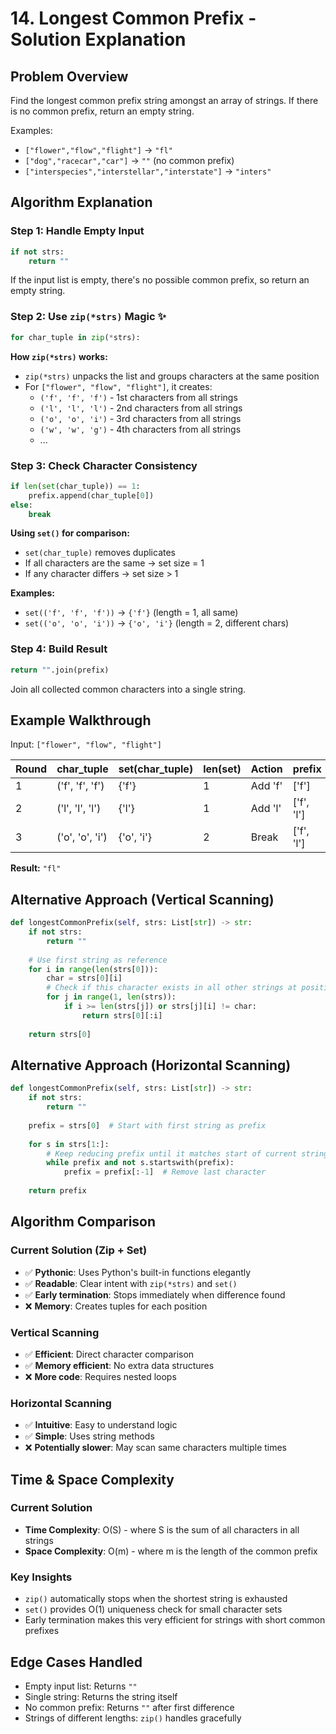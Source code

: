 # 14. Longest Common Prefix - Solution Explanation

## Problem Overview
Find the longest common prefix string amongst an array of strings. If there is no common prefix, return an empty string.

Examples:
- `["flower","flow","flight"]` → `"fl"`
- `["dog","racecar","car"]` → `""` (no common prefix)
- `["interspecies","interstellar","interstate"]` → `"inters"`

## Algorithm Explanation

### Step 1: Handle Empty Input
```python
if not strs:
    return ""
```
If the input list is empty, there's no possible common prefix, so return an empty string.

### Step 2: Use `zip(*strs)` Magic ✨
```python
for char_tuple in zip(*strs):
```

**How `zip(*strs)` works:**
- `zip(*strs)` unpacks the list and groups characters at the same position
- For `["flower", "flow", "flight"]`, it creates:
  - `('f', 'f', 'f')` - 1st characters from all strings
  - `('l', 'l', 'l')` - 2nd characters from all strings  
  - `('o', 'o', 'i')` - 3rd characters from all strings
  - `('w', 'w', 'g')` - 4th characters from all strings
  - ...

### Step 3: Check Character Consistency
```python
if len(set(char_tuple)) == 1:
    prefix.append(char_tuple[0])
else:
    break
```

**Using `set()` for comparison:**
- `set(char_tuple)` removes duplicates
- If all characters are the same → set size = 1
- If any character differs → set size > 1

**Examples:**
- `set(('f', 'f', 'f'))` → `{'f'}` (length = 1, all same)
- `set(('o', 'o', 'i'))` → `{'o', 'i'}` (length = 2, different chars)

### Step 4: Build Result
```python
return "".join(prefix)
```
Join all collected common characters into a single string.

## Example Walkthrough
Input: `["flower", "flow", "flight"]`

| Round | char_tuple | set(char_tuple) | len(set) | Action | prefix |
|-------|------------|-----------------|----------|---------|--------|
| 1 | ('f', 'f', 'f') | {'f'} | 1 | Add 'f' | ['f'] |
| 2 | ('l', 'l', 'l') | {'l'} | 1 | Add 'l' | ['f', 'l'] |
| 3 | ('o', 'o', 'i') | {'o', 'i'} | 2 | Break | ['f', 'l'] |

**Result:** `"fl"`

## Alternative Approach (Vertical Scanning)
```python
def longestCommonPrefix(self, strs: List[str]) -> str:
    if not strs:
        return ""
    
    # Use first string as reference
    for i in range(len(strs[0])):
        char = strs[0][i]
        # Check if this character exists in all other strings at position i
        for j in range(1, len(strs)):
            if i >= len(strs[j]) or strs[j][i] != char:
                return strs[0][:i]
    
    return strs[0]
```

## Alternative Approach (Horizontal Scanning)
```python
def longestCommonPrefix(self, strs: List[str]) -> str:
    if not strs:
        return ""
    
    prefix = strs[0]  # Start with first string as prefix
    
    for s in strs[1:]:
        # Keep reducing prefix until it matches start of current string
        while prefix and not s.startswith(prefix):
            prefix = prefix[:-1]  # Remove last character
    
    return prefix
```

## Algorithm Comparison

### Current Solution (Zip + Set)
- ✅ **Pythonic**: Uses Python's built-in functions elegantly
- ✅ **Readable**: Clear intent with `zip(*strs)` and `set()`
- ✅ **Early termination**: Stops immediately when difference found
- ❌ **Memory**: Creates tuples for each position

### Vertical Scanning
- ✅ **Efficient**: Direct character comparison
- ✅ **Memory efficient**: No extra data structures
- ❌ **More code**: Requires nested loops

### Horizontal Scanning
- ✅ **Intuitive**: Easy to understand logic
- ✅ **Simple**: Uses string methods
- ❌ **Potentially slower**: May scan same characters multiple times

## Time & Space Complexity

### Current Solution
- **Time Complexity**: O(S) - where S is the sum of all characters in all strings
- **Space Complexity**: O(m) - where m is the length of the common prefix

### Key Insights
- `zip()` automatically stops when the shortest string is exhausted
- `set()` provides O(1) uniqueness check for small character sets
- Early termination makes this very efficient for strings with short common prefixes

## Edge Cases Handled
- Empty input list: Returns `""`
- Single string: Returns the string itself
- No common prefix: Returns `""` after first difference
- Strings of different lengths: `zip()` handles gracefully
